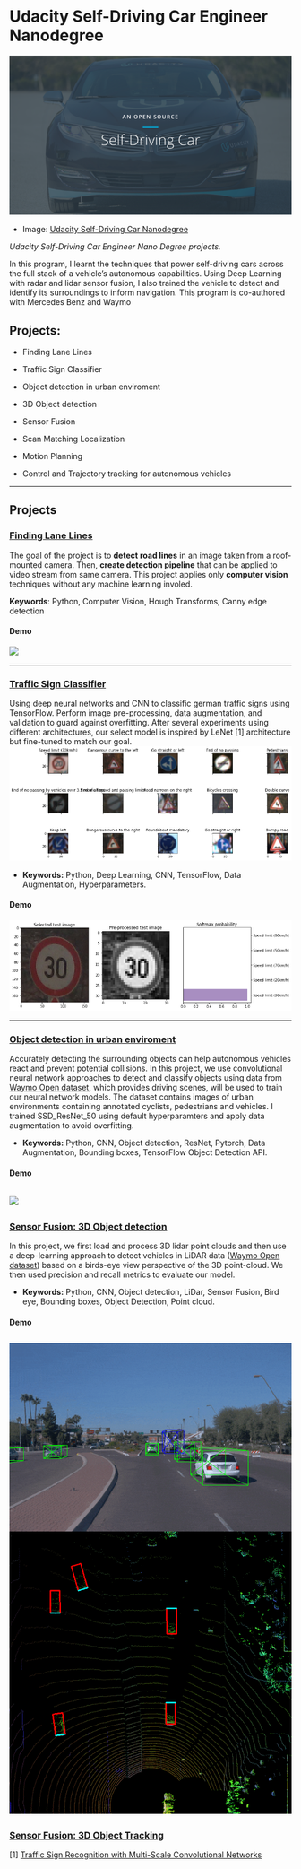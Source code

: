 

# Udacity Self-Driving Car Engineer Nanodegree

  

![](https://raw.githubusercontent.com/DavidAbdelmalek/Self_Driving_Car_ND/main/cover.png)


- Image: [Udacity Self-Driving Car Nanodegree](https://github.com/udacity/self-driving-car)

  
*Udacity Self-Driving Car Engineer Nano Degree projects.*

  
In this program, I learnt the techniques that power self-driving cars across the full stack of a vehicle’s autonomous capabilities. Using Deep Learning with radar and lidar sensor fusion, I also trained the vehicle to detect and identify its surroundings to inform navigation. This program is co-authored with Mercedes Benz and Waymo


## Projects:

  

- Finding Lane Lines

- Traffic Sign Classifier

- Object detection in urban enviroment

- 3D Object detection

- Sensor Fusion

- Scan Matching Localization

- Motion Planning

- Control and Trajectory tracking for autonomous vehicles

---

## Projects

### [Finding Lane Lines](https://github.com/DavidAbdelmalek/Self_Driving_Car_ND/tree/main/lane_line_detection)

The goal of the project is to **detect road lines** in an image taken from a roof-mounted camera. Then, **create detection pipeline** that can be applied to video stream from same camera. This project applies only **computer vision** techniques without any machine learning involed.

**Keywords**: Python, Computer Vision, Hough Transforms, Canny edge detection

#### Demo

![](https://raw.githubusercontent.com/DavidAbdelmalek/Self_Driving_Car_ND/main/lane_line_detection/readme_imgs/gif.gif)

---


### [Traffic Sign Classifier](https://github.com/DavidAbdelmalek/Self_Driving_Car_ND/tree/main/german_traffic_sign_classifier)

Using deep neural networks and CNN to classific german traffic signs using TensorFlow. Perform image pre-processing, data augmentation, and validation to guard against overfitting. After several experiments using different architectures, our select model is inspired by LeNet [1] architecture but fine-tuned to match our goal.
![](https://raw.githubusercontent.com/DavidAbdelmalek/Self_Driving_Car_ND/main/german_traffic_sign_classifier/images/display/lowest_15_class_distribution.png)

-   **Keywords:**  Python, Deep Learning, CNN, TensorFlow, Data Augmentation, Hyperparameters.

#### Demo
![](https://raw.githubusercontent.com/DavidAbdelmalek/Self_Driving_Car_ND/main/german_traffic_sign_classifier/images/display/predict_img_1_Correct.png)

---
 
### [Object detection in urban enviroment](https://github.com/DavidAbdelmalek/Self_Driving_Car_ND/blob/main/object_detection_urban_environment/project_writeup.md#object-detection-in-an-urban-environment)

Accurately detecting the surrounding objects can help autonomous vehicles react and prevent potential collisions. In this project, we use convolutional neural network approaches to detect and classify objects using data from  [Waymo Open dataset](https://waymo.com/open/), which provides driving scenes, will be used to train our neural network models. The dataset contains images of urban environments containing annotated cyclists, pedestrians and vehicles. I trained SSD_ResNet_50 using default hyperparamters and apply data augmentation to avoid overfitting.

-   **Keywords:**  Python, CNN, Object detection, ResNet, Pytorch, Data Augmentation, Bounding boxes, TensorFlow Object Detection API.

#### Demo
![](https://raw.githubusercontent.com/DavidAbdelmalek/Self_Driving_Car_ND/main/object_detection_urban_environment/images/animation.gif)
---
### [Sensor Fusion: 3D Object detection](https://github.com/DavidAbdelmalek/Self_Driving_Car_ND/blob/main/sensor_fusion_and_tracking/writeup_midterm.md#3d-object-detection)

In this project, we first load and process 3D lidar point clouds and then use a deep-learning approach to detect vehicles in LiDAR data ([Waymo Open dataset](https://waymo.com/open/)) based on a birds-eye view perspective of the 3D point-cloud.  We then used precision and recall metrics to evaluate our model.

-   **Keywords:**  Python, CNN, Object detection, LiDar, Sensor Fusion, Bird eye, Bounding boxes, Object Detection, Point cloud.

#### Demo
[![](https://raw.githubusercontent.com/DavidAbdelmalek/Self_Driving_Car_ND/main/sensor_fusion_and_tracking/img/3d_object_detection.gif)](https://github.com/DavidAbdelmalek/Self_Driving_Car_ND/blob/main/sensor_fusion_and_tracking/img/3d_object_detection.gif)
--- 
### [Sensor Fusion: 3D Object Tracking](https://github.com/DavidAbdelmalek/Self_Driving_Car_ND/blob/main/sensor_fusion_and_tracking/writeup_final.md#3d-object-tracking)




[1]  [Traffic Sign Recognition with Multi-Scale Convolutional Networks](http://yann.lecun.com/exdb/publis/pdf/sermanet-ijcnn-11.pdf)
